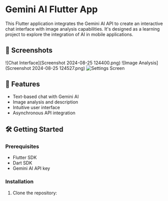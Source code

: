 # Gemini AI Flutter App

This Flutter application integrates the Gemini AI API to create an interactive chat interface with image analysis capabilities. It's designed as a learning project to explore the integration of AI in mobile applications.

## 📱 Screenshots

![Chat Interface](Screenshot 2024-08-25 124400.png)
![Image Analysis](Screenshot 2024-08-25 124527.png)
![Settings Screen](screenshots/settings_screen.png)

## 🚀 Features

- Text-based chat with Gemini AI
- Image analysis and description
- Intuitive user interface
- Asynchronous API integration

## 🛠️ Getting Started

### Prerequisites

- Flutter SDK
- Dart SDK
- Gemini AI API key

### Installation

1. Clone the repository:
